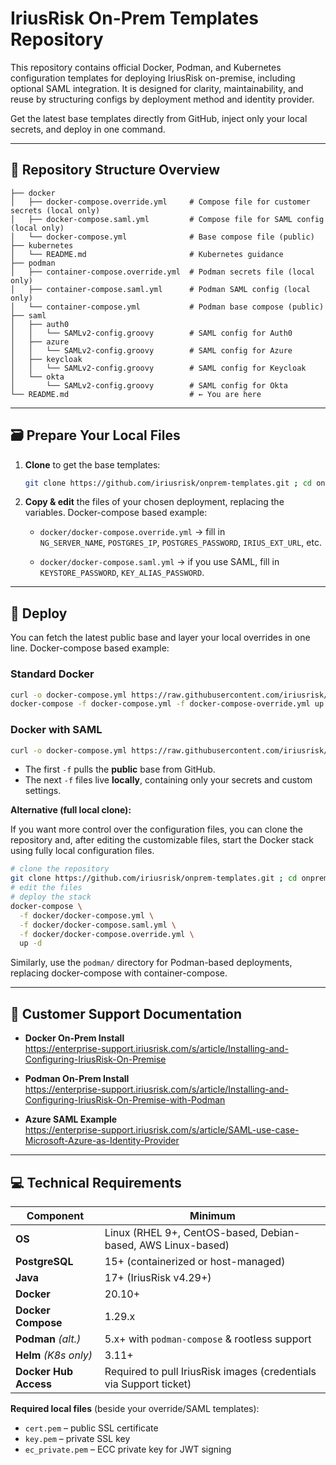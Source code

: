 # IriusRisk On-Prem Templates Repository


This repository contains official Docker, Podman, and Kubernetes configuration templates for deploying IriusRisk on-premise, including optional SAML integration. It is designed for clarity, maintainability, and reuse by structuring configs by deployment method and identity provider.

Get the latest base templates directly from GitHub, inject only your local secrets, and deploy in one command.

---

## 📁 Repository Structure Overview

```
├── docker
│   ├── docker-compose.override.yml     # Compose file for customer secrets (local only)
│   ├── docker-compose.saml.yml         # Compose file for SAML config (local only)
│   └── docker-compose.yml              # Base compose file (public)
├── kubernetes
│   └── README.md                       # Kubernetes guidance
├── podman
│   ├── container-compose.override.yml  # Podman secrets file (local only)
│   ├── container-compose.saml.yml      # Podman SAML config (local only)
│   └── container-compose.yml           # Podman base compose (public)
├── saml
│   ├── auth0
│   │   └── SAMLv2-config.groovy        # SAML config for Auth0
│   ├── azure
│   │   └── SAMLv2-config.groovy        # SAML config for Azure
│   ├── keycloak
│   │   └── SAMLv2-config.groovy        # SAML config for Keycloak
│   └── okta
│       └── SAMLv2-config.groovy        # SAML config for Okta
└── README.md                           # ← You are here
```

---

## 🗃️ Prepare Your Local Files

1. **Clone** to get the base templates:

   ```bash
   git clone https://github.com/iriusrisk/onprem-templates.git ; cd onprem-templates
   ```

2. **Copy & edit** the files of your chosen deployment, replacing the variables. Docker-compose based example:

   - `docker/docker-compose.override.yml` → fill in  
     `NG_SERVER_NAME`, `POSTGRES_IP`, `POSTGRES_PASSWORD`, `IRIUS_EXT_URL`, etc.

   - `docker/docker-compose.saml.yml` → if you use SAML, fill in  
     `KEYSTORE_PASSWORD`, `KEY_ALIAS_PASSWORD`.


---

## 🚀 Deploy

You can fetch the latest public base and layer your local overrides in one line. Docker-compose based example:

### Standard Docker

```bash
curl -o docker-compose.yml https://raw.githubusercontent.com/iriusrisk/onprem-templates/main/docker/docker-compose.yml ; 
docker-compose -f docker-compose.yml -f docker-compose-override.yml up -d
```

### Docker with SAML

```bash
curl -o docker-compose.yml https://raw.githubusercontent.com/iriusrisk/onprem-templates/main/docker/docker-compose.yml ; docker-compose -f docker-compose.yml -f docker-compose.saml.yml -f docker/docker-compose.override.yml up -d
```

- The first `-f` pulls the **public** base from GitHub.
- The next `-f` files live **locally**, containing only your secrets and custom settings.

**Alternative (full local clone):**

If you want more control over the configuration files, you can clone the repository and, after editing the customizable files, start the Docker stack using fully local configuration files.

```bash
# clone the repository
git clone https://github.com/iriusrisk/onprem-templates.git ; cd onprem-templates
# edit the files
# deploy the stack
docker-compose \
  -f docker/docker-compose.yml \
  -f docker/docker-compose.saml.yml \
  -f docker/docker-compose.override.yml \
  up -d
```

Similarly, use the `podman/` directory for Podman-based deployments, replacing docker-compose with container-compose.

---

## 📘 Customer Support Documentation

- **Docker On-Prem Install**  
  https://enterprise-support.iriusrisk.com/s/article/Installing-and-Configuring-IriusRisk-On-Premise

- **Podman On-Prem Install**  
  https://enterprise-support.iriusrisk.com/s/article/Installing-and-Configuring-IriusRisk-On-Premise-with-Podman

- **Azure SAML Example**  
  https://enterprise-support.iriusrisk.com/s/article/SAML-use-case-Microsoft-Azure-as-Identity-Provider

---

## 💻 Technical Requirements

| Component            | Minimum                                                               |
|----------------------|-----------------------------------------------------------------------|
| **OS**               | Linux (RHEL 9+, CentOS-based, Debian-based, AWS Linux-based)          |
| **PostgreSQL**       | 15+ (containerized or host-managed)                                   |
| **Java**             | 17+ (IriusRisk v4.29+)                                                |
| **Docker**           | 20.10+                                                                |
| **Docker Compose**   | 1.29.x                                                                |
| **Podman** _(alt.)_  | 5.x+ with `podman-compose` & rootless support                        |
| **Helm** _(K8s only)_| 3.11+                                                                 |
| **Docker Hub Access**| Required to pull IriusRisk images (credentials via Support ticket)    |

**Required local files** (beside your override/SAML templates):

- `cert.pem` – public SSL certificate  
- `key.pem` – private SSL key  
- `ec_private.pem` – ECC private key for JWT signing  
